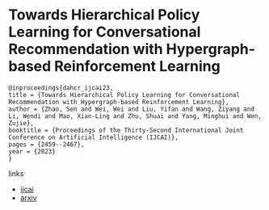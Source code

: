 # Towards Hierarchical Policy Learning for Conversational Recommendation with Hypergraph-based Reinforcement Learning

```
@inproceedings{dahcr_ijcai23,
title = {Towards Hierarchical Policy Learning for Conversational Recommendation with Hypergraph-based Reinforcement Learning},
author = {Zhao, Sen and Wei, Wei and Liu, Yifan and Wang, Ziyang and Li, Wendi and Mao, Xian-Ling and Zhu, Shuai and Yang, Minghui and Wen, Zujie},
booktitle = {Proceedings of the Thirty-Second International Joint Conference on Artificial Intelligence (IJCAI)},
pages = {2459--2467},
year = {2023}
}
```

links
- [ijcai](https://www.ijcai.org/proceedings/2023/273)
- [arxiv](https://arxiv.org/abs/2305.02575)
